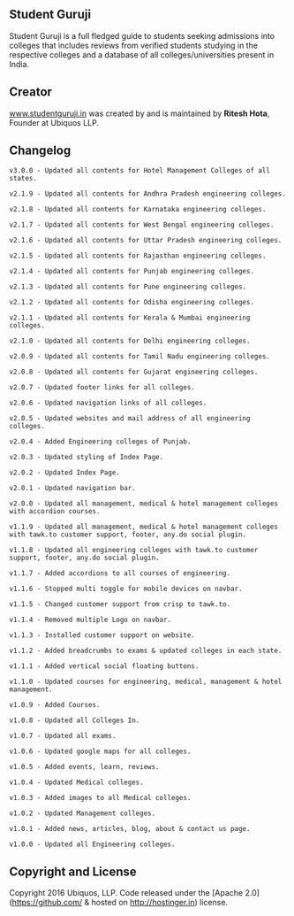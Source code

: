 ## Student Guruji

Student Guruji is a full fledged guide to students seeking admissions into colleges that includes reviews from verified students studying in the respective colleges and a database of all colleges/universities present in India.

## Creator

www.studentguruji.in was created by and is maintained by **Ritesh Hota**, Founder at Ubiquos LLP.

## Changelog

    v3.0.0 - Updated all contents for Hotel Management Colleges of all states.
    
    v2.1.9 - Updated all contents for Andhra Pradesh engineering colleges.
    
    v2.1.8 - Updated all contents for Karnataka engineering colleges.
    
    v2.1.7 - Updated all contents for West Bengal engineering colleges.
    
    v2.1.6 - Updated all contents for Uttar Pradesh engineering colleges.
    
    v2.1.5 - Updated all contents for Rajasthan engineering colleges.
    
    v2.1.4 - Updated all contents for Punjab engineering colleges.
    
    v2.1.3 - Updated all contents for Pune engineering colleges.
    
    v2.1.2 - Updated all contents for Odisha engineering colleges.
    
    v2.1.1 - Updated all contents for Kerala & Mumbai engineering colleges.
    
    v2.1.0 - Updated all contents for Delhi engineering colleges.
    
    v2.0.9 - Updated all contents for Tamil Nadu engineering colleges.
    
    v2.0.8 - Updated all contents for Gujarat engineering colleges.
    
    v2.0.7 - Updated footer links for all colleges.
    
    v2.0.6 - Updated navigation links of all colleges.
    
    v2.0.5 - Updated websites and mail address of all engineering colleges.
    
    v2.0.4 - Added Engineering colleges of Punjab.
    
    v2.0.3 - Updated styling of Index Page.
    
    v2.0.2 - Updated Index Page.
    
    v2.0.1 - Updated navigation bar.

    v2.0.0 - Updated all management, medical & hotel management colleges with accordion courses.

    v1.1.9 - Updated all management, medical & hotel management colleges with tawk.to customer support, footer, any.do social plugin.

    v1.1.8 - Updated all engineering colleges with tawk.to customer support, footer, any.do social plugin.

    v1.1.7 - Added accordions to all courses of engineering.

    v1.1.6 - Stopped multi toggle for mobile devices on navbar.

    v1.1.5 - Changed customer support from crisp to tawk.to.

    v1.1.4 - Removed multiple Logo on navbar.

    v1.1.3 - Installed customer support on website.

    v1.1.2 - Added breadcrumbs to exams & updated colleges in each state.

    v1.1.1 - Added vertical social floating buttons.

    v1.1.0 - Updated courses for engineering, medical, management & hotel management.

    v1.0.9 - Added Courses.

    v1.0.8 - Updated all Colleges In.

    v1.0.7 - Updated all exams.

    v1.0.6 - Updated google maps for all colleges.

    v1.0.5 - Added events, learn, reviews.

    v1.0.4 - Updated Medical colleges.

    v1.0.3 - Added images to all Medical colleges.

    v1.0.2 - Updated Management colleges.

    v1.0.1 - Added news, articles, blog, about & contact us page.

    v1.0.0 - Updated all Engineering colleges.

## Copyright and License

Copyright 2016 Ubiquos, LLP. Code released under the [Apache 2.0](https://github.com/ & hosted on http://hostinger.in) license.